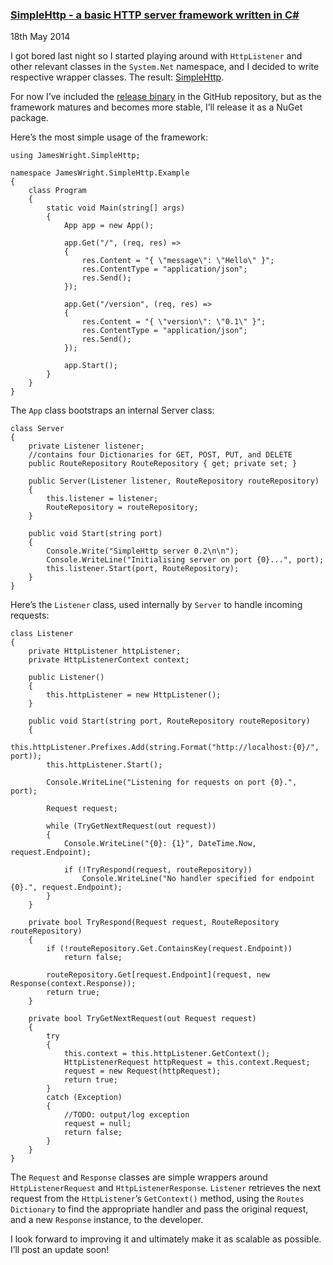 ### [SimpleHttp - a basic HTTP server framework written in C#](/blog/1400371-simplehttp)

<time datetime="2014-05-18">18th May 2014</time>

I got bored last night so I started playing around with `HttpListener` and other relevant classes in the `System.Net` namespace, and I decided to write respective wrapper classes. The result: [SimpleHttp](https://github.com/jamesseanwright/simple-http).

For now I’ve included the [release binary](https://github.com/jamesseanwright/simple-http/tree/develop/JamesWright.SimpleHttp/bin/Release) in the GitHub repository, but as the framework matures and becomes more stable, I’ll release it as a NuGet package.

Here’s the most simple usage of the framework:

```
using JamesWright.SimpleHttp;

namespace JamesWright.SimpleHttp.Example
{
    class Program
    {
        static void Main(string[] args)
        {
            App app = new App();

            app.Get("/", (req, res) =>
            {
                res.Content = "{ \"message\": \"Hello\" }";
                res.ContentType = "application/json";
                res.Send();
            });

            app.Get("/version", (req, res) =>
            {
                res.Content = "{ \"version\": \"0.1\" }";
                res.ContentType = "application/json";
                res.Send();
            });

            app.Start();
        }
    }
}
```

The `App` class bootstraps an internal Server class:
```
class Server
{
    private Listener listener;
    //contains four Dictionaries for GET, POST, PUT, and DELETE
    public RouteRepository RouteRepository { get; private set; }

    public Server(Listener listener, RouteRepository routeRepository)
    {
        this.listener = listener;
        RouteRepository = routeRepository;
    }

    public void Start(string port)
    {
        Console.Write("SimpleHttp server 0.2\n\n");
        Console.WriteLine("Initialising server on port {0}...", port);
        this.listener.Start(port, RouteRepository);
    }
}
```

Here’s the `Listener` class, used internally by `Server` to handle incoming requests:
```
class Listener
{
    private HttpListener httpListener;
    private HttpListenerContext context;

    public Listener()
    {
        this.httpListener = new HttpListener();
    }

    public void Start(string port, RouteRepository routeRepository)
    {
        this.httpListener.Prefixes.Add(string.Format("http://localhost:{0}/", port));
        this.httpListener.Start();

        Console.WriteLine("Listening for requests on port {0}.", port);

        Request request;

        while (TryGetNextRequest(out request))
        {
            Console.WriteLine("{0}: {1}", DateTime.Now, request.Endpoint);

            if (!TryRespond(request, routeRepository))
                Console.WriteLine("No handler specified for endpoint {0}.", request.Endpoint);
        }
    }

    private bool TryRespond(Request request, RouteRepository routeRepository)
    {
        if (!routeRepository.Get.ContainsKey(request.Endpoint))
            return false;

        routeRepository.Get[request.Endpoint](request, new Response(context.Response));
        return true;
    }

    private bool TryGetNextRequest(out Request request)
    {
        try
        {
            this.context = this.httpListener.GetContext();
            HttpListenerRequest httpRequest = this.context.Request;
            request = new Request(httpRequest);
            return true;
        }
        catch (Exception)
        {
            //TODO: output/log exception
            request = null;
            return false;
        }
    }
}
```

The `Request` and `Response` classes are simple wrappers around `HttpListenerRequest` and `HttpListenerResponse`. `Listener` retrieves the next request from the `HttpListener`’s `GetContext()` method, using the `Routes` `Dictionary` to find the appropriate handler and pass the original request, and a new `Response` instance, to the developer.

I look forward to improving it and ultimately make it as scalable as possible. I’ll post an update soon!